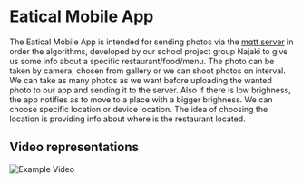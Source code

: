 # Eatical Mobile App

The Eatical Mobile App is intended for sending photos via the [mqtt server](https://github.com/StefanSrnjakov/eatical-mqtt-server) in order the algorithms, developed by our school project group Najaki to give us some info about a specific restaurant/food/menu. The photo can be taken by camera, chosen from gallery or we can shoot photos on interval. We can take as many photos as we want before uploading the wanted photo to our app and sending it to the server. Also if there is low brighness, the app notifies as to move to a place with a bigger brighness. We can choose specific location or device location. The idea of choosing the location is providing info about where is the restaurant located.

## Video representations

![Example Video](./eatical_mobile/video1.gif)

